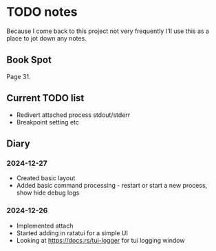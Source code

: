 # TODO notes

Because I come back to this project not very frequently I'll use this as a
place to jot down any notes.

## Book Spot

Page 31.

## Current TODO list 

* Redivert attached process stdout/stderr
* Breakpoint setting etc

## Diary

### 2024-12-27

* Created basic layout 
* Added basic command processing - restart or start a new process, show hide debug logs

### 2024-12-26

* Implemented attach
* Started adding in ratatui for a simple UI
* Looking at https://docs.rs/tui-logger for tui logging window
